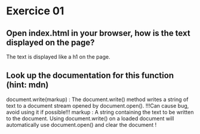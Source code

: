 # Exercice 01

## Open index.html in your browser, how is the text displayed on the page?

The text is displayed like a h1 on the page.

## Look up the documentation for this function (hint: mdn)

document.write(markup) : The document.write() method writes a string of text to a document stream opened by document.open(). 
!!!Can cause bug, avoid using it if possible!!!
markup : A string containing the text to be written to the document.
Using document.write() on a loaded document will automatically use document.open() and clear the document !